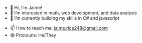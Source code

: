 - 👋 Hi, I’m Jaime!
- 👀 I’m interested in math, web development, and data analysis
- 🌱 I’m currently building my skills in C# and javascript
<!---
- 💞️ I’m looking to collaborate on ...
--->
- 📫 How to reach me: jaime.rice248@gmail.com
- :smile: Pronouns: He/They 

<!---
jrice248/jrice248 is a ✨ special ✨ repository because its `README.md` (this file) appears on your GitHub profile.
You can click the Preview link to take a look at your changes.
--->
